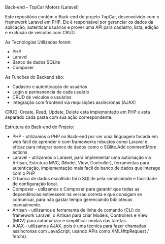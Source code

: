 Back-end – TopCar Motors (Laravel) 

Este repositório contém o Back-end do projeto TopCar, desenvolvido com o framework Laravel em PHP. 
Ele é responsável por gerenciar os dados da aplicação, autenticar usuários e prover uma API para cadastro, lista, edição e exclusão de veículos com CRUD. 

As Tecnologias Utilizadas foram: 
- PHP
- Laravel 
- Banco de dados SQLite
- Composer

As Funcões do Backend são:

-  Cadastro e autenticação de usuários
-  Login e permanencia de cada usuário
-  CRUD de veículos e usuários
-  Integração com frontend via requisições assíncronas (AJAX)

CRUD:
Create, Read, Update, Delete esta implementado em PHP e esta separado cada pasta com sua ação correspondente. 

Estrutura do Back-end do Projeto:

- PHP - utilizamos o PHP no Back-end por ser uma linguagem focada em web fácil de aprender e com frameworks robustos como Laravel e eficaz para integrar banco de dados como o SQlite.Add commentMore actions
- Laravel - utilizamos o Laravel, para implementar uma automação via Artisan, Estrutura MVC, (Model, View, Controller), ferramentas para autenticação, implementação mais facil do banco de dados que interage com o PHP 
- O banco de dados escolhido foi o SQLite pela simplicidade e facilidade de configuração local.
- Composer - utilizamos o Composer para garantir que todas as dependências estivessem na versao correta e que consigam se comunicar, para não gastar tempo gerenciando bibliotecas manualmente.
- Artisan - utilizamos a ferramenta de linha de comando (CLI) do framework Laravel, o Artisan para criar Models, Controllers e View (MCV) para automatizar e simplificar muitas das tarefas. 
- AJAX - utilizamos AJAX, pois é uma técnica para fazer chamadas assíncronas com JavaScript, usando APIs como XMLHttpRequest / fetch().
